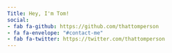 ```yaml
---
Title: Hey, I'm Tom!
social:
- fab fa-github: https://github.com/thattomperson
- fa fa-envelope: "#contact-me"
- fab fa-twitter: https://twitter.com/thattomperson
---
```


